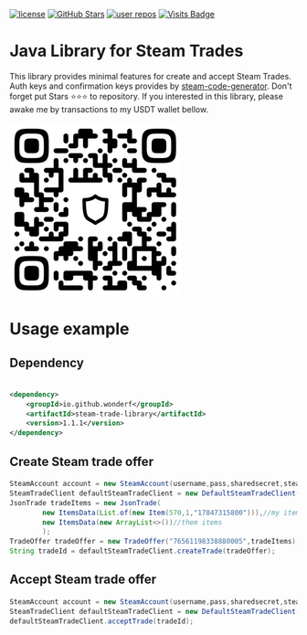 [![license](https://img.shields.io/github/license/wonderf/steam-trade-library)](https://github.com/wonderf/steam-trade-library/blob/master/LICENSE)
[![GitHub Stars](https://img.shields.io/github/stars/wonderf/steam-trade-library)](https://github.com/wonderf/steam-trade-library/stargazers)
[![user repos](https://badgen.net/github/dependents-repo/wonderf/steam-trade-library?label=user%20repos)](https://github.com/wonderf/steam-trade-library/network/dependents)
[![Visits Badge](https://badges.strrl.dev/visits/wonderf/steam-trade-library)](https://badges.strrl.dev/visits/wonderf/steam-trade-library)
# Java Library for Steam Trades
This library provides minimal features for create and accept Steam Trades. Auth keys and confirmation keys provides by [steam-code-generator](https://github.com/wonderf/steam-code-generator). Don't forget put Stars ⭐⭐⭐ to repository.
If you interested in this library, please awake me by transactions to my USDT wallet bellow.
<br><br>
![Looking for USDT for new projects](/img/USDT.jpg "USDT For new projects" )
# Usage example
## Dependency
```xml

<dependency>
    <groupId>io.github.wonderf</groupId>
    <artifactId>steam-trade-library</artifactId>
    <version>1.1.1</version>
</dependency>
```
## Create Steam trade offer
```java
SteamAccount account = new SteamAccount(username,pass,sharedsecret,steamId,identity);
SteamTradeClient defaultSteamTradeClient = new DefaultSteamTradeClient(account);
JsonTrade tradeItems = new JsonTrade(
        new ItemsData(List.of(new Item(570,1,"17847315800"))),//my items
        new ItemsData(new ArrayList<>())//them items
        );
TradeOffer tradeOffer = new TradeOffer("76561198338880005",tradeItems);//76561198338880005 - receiver steam id
String tradeId = defaultSteamTradeClient.createTrade(tradeOffer);

```

## Accept Steam trade offer
```java
SteamAccount account = new SteamAccount(username,pass,sharedsecret,steamId,identity);
SteamTradeClient defaultSteamTradeClient = new DefaultSteamTradeClient(account);
defaultSteamTradeClient.acceptTrade(tradeId);
```